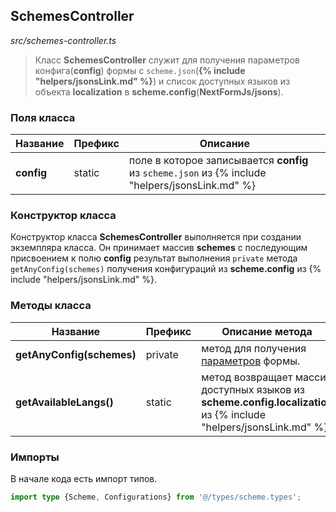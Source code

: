 ## SchemesController

_src/schemes-controller.ts_

> Класс **SchemesController** служит для получения параметров конфига(**config**) формы с `scheme.json`(**{% include "helpers/jsonsLink.md" %}**) и список доступных языков из объекта **localization** в **scheme.config**(**NextFormJs/jsons**).

### Поля класса

| Название    | Префикс | Описание                                                                                        |
|-------------|---------|-------------------------------------------------------------------------------------------------|
| **config**  | static  | поле в которое записывается **config** из `scheme.json` из {% include "helpers/jsonsLink.md" %} |

### Конструктор класса

Конструктор класса **SchemesController** выполняется при создании экземпляра класса. Он принимает массив **schemes** с последующим присвоением к полю **config** результат выполнения `private` метода `getAnyConfig(schemes)` получения конфигураций из **scheme.config** из {% include "helpers/jsonsLink.md" %}.


### Методы класса

| Название                   | Префикс  | Описание метода                                                                                                    |
|----------------------------|----------|--------------------------------------------------------------------------------------------------------------------|
| **getAnyConfig(schemes)**  | private  | метод для получения [параметров](params-worker/PARAMSWORKERTYPES.md) формы.                                                           |
| **getAvailableLangs()**    | static   | метод возвращает массив доступных языков из **scheme.config.localization** из {% include "helpers/jsonsLink.md" %} |

### Импорты

В начале кода есть импорт типов.

```ts
import type {Scheme, Configurations} from '@/types/scheme.types';
```
